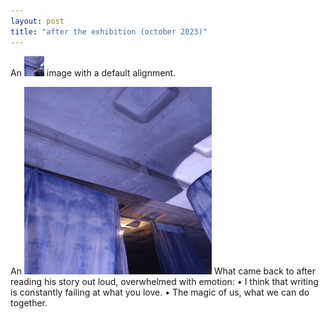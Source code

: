 ```yaml
---
layout: post
title: "after the exhibition (october 2023)"
---
```


<div>
  An <img src="/assets/blog_posts/posts/aftertheexhibition.jpeg.jpg" alt="link" width="32" height="32" /> image with
  a default alignment.
</div>

<div>
  <p>An <img src="/assets/blog_posts/posts/aftertheexhibition.jpeg.jpg" alt="link" width="300" height="300" /> What came back to after reading his story out loud, overwhelmed with emotion:
•	I think that writing is constantly failing at what you love.
•	The magic of us, what we can do together. </p>
</div>

